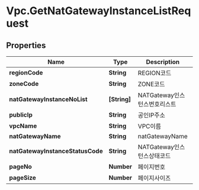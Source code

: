 # Vpc.GetNatGatewayInstanceListRequest

## Properties
Name | Type | Description | Notes
------------ | ------------- | ------------- | -------------
**regionCode** | **String** | REGION코드 | [optional] 
**zoneCode** | **String** | ZONE코드 | [optional] 
**natGatewayInstanceNoList** | **[String]** | NATGateway인스턴스번호리스트 | [optional] 
**publicIp** | **String** | 공인IP주소 | [optional] 
**vpcName** | **String** | VPC이름 | [optional] 
**natGatewayName** | **String** | natGatewayName | [optional] 
**natGatewayInstanceStatusCode** | **String** | NATGateway인스턴스상태코드 | [optional] 
**pageNo** | **Number** | 페이지번호 | [optional] 
**pageSize** | **Number** | 페이지사이즈 | [optional] 


